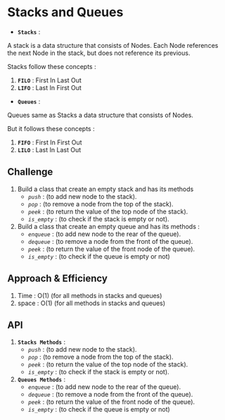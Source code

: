 # Stacks and Queues
* **`Stacks`** :

A stack is a data structure that consists of Nodes. Each Node references the next Node in the stack, but does not reference its previous.

Stacks follow these concepts :

1. **`FILO`** : First In Last Out
2. **`LIFO`** : Last In First Out

* **`Queues`** :

Queues same as Stacks a data structure that consists of Nodes.

But it follows these concepts :

1. **`FIFO`** : First In First Out
2. **`LILO`** : Last In Last Out

## Challenge
1. Build a class that create an empty stack and has its methods
   * *`push`* : (to add new node to the stack).
   * *`pop`* : (to remove a node from the top of the stack).
   * *`peek`* : (to return the value of the top node of the stack).
   * *`is_empty`* : (to check if the stack is empty or not).
2. Build a class that create an empty queue and has its methods :
   * *`enqueue`* : (to add new node to the rear of the queue).
   * *`dequeue`* : (to remove a node from the front of the queue).
   * *`peek`* : (to return the value of the front node of the queue).
   * *`is_empty`* : (to check if the queue is empty or not)

## Approach & Efficiency
1. Time : O(1) (for all methods in stacks and queues)
2. space : O(1) (for all methods in stacks and queues)

## API
1. **`Stacks Methods`** :
   * *`push`* : (to add new node to the stack).
   * *`pop`* : (to remove a node from the top of the stack).
   * *`peek`* : (to return the value of the top node of the stack).
   * *`is_empty`* : (to check if the stack is empty or not).
2. **`Queues Methods`** :
   * *`enqueue`* : (to add new node to the rear of the queue).
   * *`dequeue`* : (to remove a node from the front of the queue).
   * *`peek`* : (to return the value of the front node of the queue).
   * *`is_empty`* : (to check if the queue is empty or not)